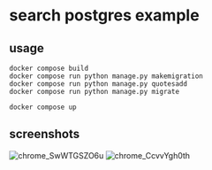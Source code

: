 # search postgres example

## usage
```
docker compose build
docker compose run python manage.py makemigration
docker compose run python manage.py quotesadd
docker compose run python manage.py migrate

docker compose up
```

## screenshots
![chrome_SwWTGSZO6u](https://user-images.githubusercontent.com/40359643/201502485-b0ccc184-5ed7-4350-88a6-79df431478f3.png)
![chrome_CcvvYgh0th](https://user-images.githubusercontent.com/40359643/201502487-ff43da19-0767-4350-bd8d-3a7616b34d84.png)
